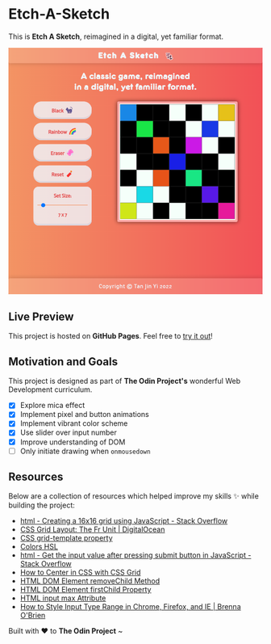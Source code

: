 # Etch-A-Sketch

This is **Etch A Sketch**, reimagined in a digital, yet familiar format.

![etch-a-sketch](./images/chrome_qXgRN.png)

## Live Preview

This project is hosted on **GitHub Pages**. Feel free to [try it out](https://raineedust.github.io/etch-a-sketch/)!

## Motivation and Goals

This project is designed as part of **The Odin Project's** wonderful Web Development curriculum.

- [x] Explore mica effect
- [x] Implement pixel and button animations
- [x] Implement vibrant color scheme
- [x] Use slider over input number
- [x] Improve understanding of DOM
- [ ] Only initiate drawing when `onmousedown`

## Resources

Below are a collection of resources which helped improve my skills :sparkles: while building the project:

- [html - Creating a 16x16 grid using JavaScript - Stack Overflow](https://stackoverflow.com/questions/57550082/creating-a-16x16-grid-using-javascript)
- [CSS Grid Layout: The Fr Unit | DigitalOcean](https://www.digitalocean.com/community/tutorials/css-css-grid-layout-fr-unit)
- [CSS grid-template property](https://www.w3schools.com/cssref/pr_grid-template.asp)
- [Colors HSL](https://www.w3schools.com/colors/colors_hsl.asp)
- [html - Get the input value after pressing submit button in JavaScript - Stack Overflow](https://stackoverflow.com/questions/56923127/get-the-input-value-after-pressing-submit-button-in-javascript)
- [How to Center in CSS with CSS Grid](https://coryrylan.com/blog/how-to-center-in-css-with-css-grid)
- [HTML DOM Element removeChild Method](https://www.w3schools.com/jsref/met_node_removechild.asp)
- [HTML DOM Element firstChild Property](https://www.w3schools.com/jsref/prop_node_firstchild.asp)
- [HTML input max Attribute](https://www.w3schools.com/tags/att_input_max.asp)
- [How to Style Input Type Range in Chrome, Firefox, and IE | Brenna O'Brien](https://brennaobrien.com/blog/2014/05/style-input-type-range-in-every-browser.html)

Built with :heart: to **The Odin Project** ~
